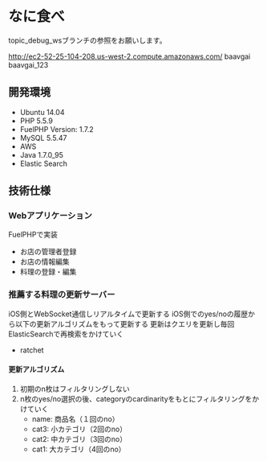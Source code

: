 # なに食べ
topic_debug_wsブランチの参照をお願いします。

http://ec2-52-25-104-208.us-west-2.compute.amazonaws.com/
baavgai
baavgai_123

## 開発環境
- Ubuntu 14.04
- PHP 5.5.9
- FuelPHP Version: 1.7.2
- MySQL 5.5.47
- AWS
- Java 1.7.0_95
- Elastic Search

## 技術仕様
### Webアプリケーション
FuelPHPで実装
- お店の管理者登録
- お店の情報編集
- 料理の登録・編集

### 推薦する料理の更新サーバー
iOS側とWebSocket通信しリアルタイムで更新する
iOS側でのyes/noの履歴から以下の更新アルゴリズムをもって更新する
更新はクエリを更新し毎回ElasticSearchで再検索をかけていく
- ratchet

#### 更新アルゴリズム
1. 初期のn枚はフィルタリングしない
2. n枚のyes/no選択の後、categoryのcardinarityをもとにフィルタリングをかけていく
	- name: 商品名（１回のno）
	- cat3: 小カテゴリ（2回のno）
	- cat2: 中カテゴリ（3回のno）
	- cat1: 大カテゴリ（4回のno）

